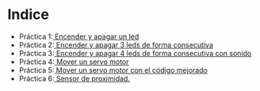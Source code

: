 
# Indice

- Práctica 1:[ Encender y apagar un led](https://github.com/iago1997/Practicas-Arduino/tree/master/1)
- Práctica 2:[ Encender y apagar 3 leds de forma consecutiva](https://github.com/iago1997/Practicas-Arduino/tree/master/2)
- Práctica 3:[ Encender y apagar 4 leds de forma consecutiva con sonido](https://github.com/iago1997/Practicas-Arduino/tree/master/3)
- Práctica 4:[ Mover un servo motor](https://github.com/iago1997/Practicas-Arduino/tree/master/4)
- Práctica 5:[ Mover un servo motor con el código mejorado](https://github.com/iago1997/Practicas-Arduino/tree/master/5)
- Práctica 6:[ Sensor de proximidad.](https://github.com/iago1997/Practicas-Arduino/tree/master/6)
